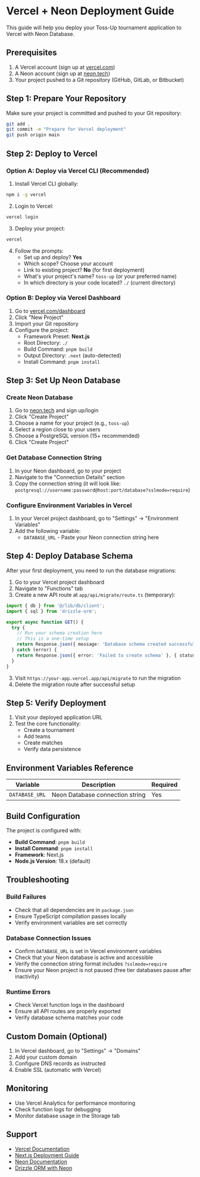 # Vercel + Neon Deployment Guide

This guide will help you deploy your Toss-Up tournament application to Vercel with Neon Database.

## Prerequisites

1. A Vercel account (sign up at [vercel.com](https://vercel.com))
2. A Neon account (sign up at [neon.tech](https://neon.tech))
3. Your project pushed to a Git repository (GitHub, GitLab, or Bitbucket)

## Step 1: Prepare Your Repository

Make sure your project is committed and pushed to your Git repository:

```bash
git add .
git commit -m "Prepare for Vercel deployment"
git push origin main
```

## Step 2: Deploy to Vercel

### Option A: Deploy via Vercel CLI (Recommended)

1. Install Vercel CLI globally:
```bash
npm i -g vercel
```

2. Login to Vercel:
```bash
vercel login
```

3. Deploy your project:
```bash
vercel
```

4. Follow the prompts:
   - Set up and deploy? **Yes**
   - Which scope? Choose your account
   - Link to existing project? **No** (for first deployment)
   - What's your project's name? `toss-up` (or your preferred name)
   - In which directory is your code located? `./` (current directory)

### Option B: Deploy via Vercel Dashboard

1. Go to [vercel.com/dashboard](https://vercel.com/dashboard)
2. Click "New Project"
3. Import your Git repository
4. Configure the project:
   - Framework Preset: **Next.js**
   - Root Directory: `./`
   - Build Command: `pnpm build`
   - Output Directory: `.next` (auto-detected)
   - Install Command: `pnpm install`

## Step 3: Set Up Neon Database

### Create Neon Database

1. Go to [neon.tech](https://neon.tech) and sign up/login
2. Click "Create Project"
3. Choose a name for your project (e.g., `toss-up`)
4. Select a region close to your users
5. Choose a PostgreSQL version (15+ recommended)
6. Click "Create Project"

### Get Database Connection String

1. In your Neon dashboard, go to your project
2. Navigate to the "Connection Details" section
3. Copy the connection string (it will look like: `postgresql://username:password@host:port/database?sslmode=require`)

### Configure Environment Variables in Vercel

1. In your Vercel project dashboard, go to "Settings" → "Environment Variables"
2. Add the following variable:
   - `DATABASE_URL` - Paste your Neon connection string here

## Step 4: Deploy Database Schema

After your first deployment, you need to run the database migrations:

1. Go to your Vercel project dashboard
2. Navigate to "Functions" tab
3. Create a new API route at `app/api/migrate/route.ts` (temporary):

```typescript
import { db } from '@/lib/db/client';
import { sql } from 'drizzle-orm';

export async function GET() {
  try {
    // Run your schema creation here
    // This is a one-time setup
    return Response.json({ message: 'Database schema created successfully' });
  } catch (error) {
    return Response.json({ error: 'Failed to create schema' }, { status: 500 });
  }
}
```

3. Visit `https://your-app.vercel.app/api/migrate` to run the migration
4. Delete the migration route after successful setup

## Step 5: Verify Deployment

1. Visit your deployed application URL
2. Test the core functionality:
   - Create a tournament
   - Add teams
   - Create matches
   - Verify data persistence

## Environment Variables Reference

| Variable | Description | Required |
|----------|-------------|----------|
| `DATABASE_URL` | Neon Database connection string | Yes |

## Build Configuration

The project is configured with:
- **Build Command**: `pnpm build`
- **Install Command**: `pnpm install`
- **Framework**: Next.js
- **Node.js Version**: 18.x (default)

## Troubleshooting

### Build Failures
- Check that all dependencies are in `package.json`
- Ensure TypeScript compilation passes locally
- Verify environment variables are set correctly

### Database Connection Issues
- Confirm `DATABASE_URL` is set in Vercel environment variables
- Check that your Neon database is active and accessible
- Verify the connection string format includes `?sslmode=require`
- Ensure your Neon project is not paused (free tier databases pause after inactivity)

### Runtime Errors
- Check Vercel function logs in the dashboard
- Ensure all API routes are properly exported
- Verify database schema matches your code

## Custom Domain (Optional)

1. In Vercel dashboard, go to "Settings" → "Domains"
2. Add your custom domain
3. Configure DNS records as instructed
4. Enable SSL (automatic with Vercel)

## Monitoring

- Use Vercel Analytics for performance monitoring
- Check function logs for debugging
- Monitor database usage in the Storage tab

## Support

- [Vercel Documentation](https://vercel.com/docs)
- [Next.js Deployment Guide](https://nextjs.org/docs/deployment)
- [Neon Documentation](https://neon.tech/docs)
- [Drizzle ORM with Neon](https://orm.drizzle.team/learn/tutorials/drizzle-with-neon)

